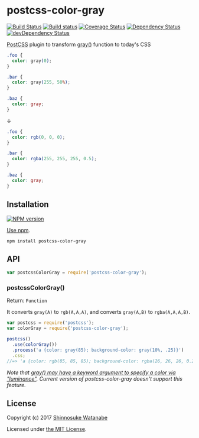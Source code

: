 # postcss-color-gray

[![Build Status](https://travis-ci.org/postcss/postcss-color-gray.svg?branch=master)](https://travis-ci.org/postcss/postcss-color-gray)
[![Build status](https://ci.appveyor.com/api/projects/status/190t5i4f23r49345?svg=true)](https://ci.appveyor.com/project/ShinnosukeWatanabe/postcss-color-gray)
[![Coverage Status](https://img.shields.io/coveralls/postcss/postcss-color-gray.svg)](https://coveralls.io/r/postcss/postcss-color-gray)
[![Dependency Status](https://david-dm.org/postcss/postcss-color-gray.svg)](https://david-dm.org/postcss/postcss-color-gray)
[![devDependency Status](https://david-dm.org/postcss/postcss-color-gray/dev-status.svg)](https://david-dm.org/postcss/postcss-color-gray#info=devDependencies)

[PostCSS](https://github.com/postcss/postcss) plugin to transform [gray()](http://dev.w3.org/csswg/css-color/#grays) function to today's CSS

```css
.foo {
  color: gray(0);
}

.bar {
  color: gray(255, 50%);
}

.baz {
  color: gray;
}
```

↓

```css
.foo {
  color: rgb(0, 0, 0);
}

.bar {
  color: rgba(255, 255, 255, 0.5);
}

.baz {
  color: gray;
}
```

## Installation

[![NPM version](https://badge.fury.io/js/postcss-color-gray.svg)](https://www.npmjs.org/package/postcss-color-gray)

[Use npm](https://www.npmjs.org/doc/cli/npm-install.html).

```
npm install postcss-color-gray
```

## API

```javascript
var postcssColorGray = require('postcss-color-gray');
```

### postcssColorGray()

Return: `Function`

It converts `gray(A)` to `rgb(A,A,A)`, and converts `gray(A,B)` to `rgba(A,A,A,B)`.

```javascript
var postcss = require('postcss');
var colorGray = require('postcss-color-gray');

postcss()
  .use(colorGray())
  .process('a {color: gray(85); background-color: gray(10%, .25)}')
  .css;
//=> 'a {color: rgb(85, 85, 85); background-color: rgba(26, 26, 26, 0.25)}'
```

*Note that [gray() may have a keyword argument to specify a color via "luminance"](http://dev.w3.org/csswg/css-color/#issue-658bb235). Current version of postcss-color-gray doesn't support this feature.*

## License

Copyright (c) 2017 [Shinnosuke Watanabe](https://github.com/shinnn)

Licensed under [the MIT License](./LICENSE).
